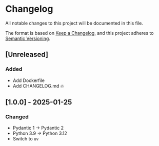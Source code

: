 # Changelog

All notable changes to this project will be documented in this file.

The format is based on [Keep a Changelog](https://keepachangelog.com/en/1.1.0/),
and this project adheres to [Semantic Versioning](https://semver.org/spec/v2.0.0.html).

## [Unreleased]

### Added

- Add Dockerfile
- Add CHANGELOG.md 🔥

## [1.0.0] - 2025-01-25

### Changed

- Pydantic 1 -> Pydantic 2
- Python 3.9 -> Python 3.12
- Switch to `uv`
